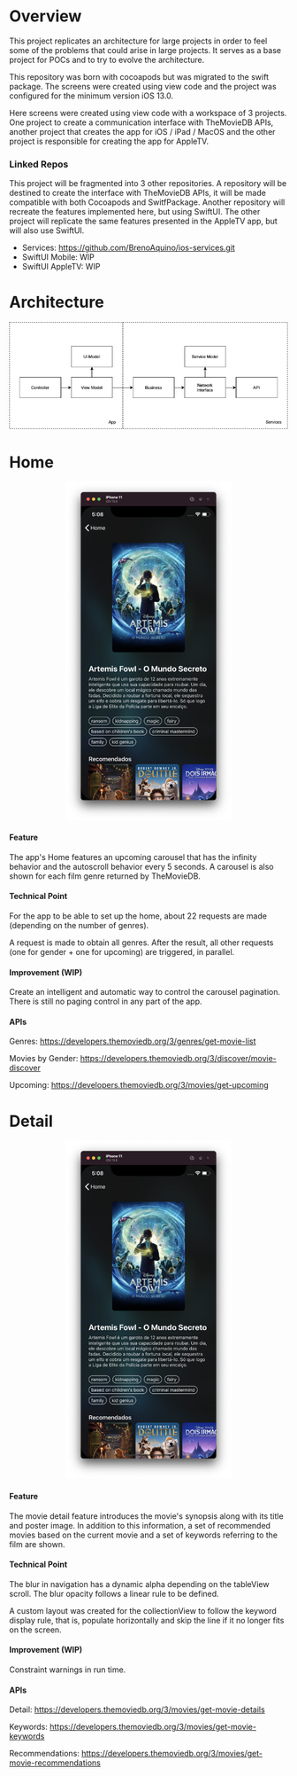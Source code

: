 # Overview

This project replicates an architecture for large projects in order to feel some of the problems that could arise in large projects. It serves as a base project for POCs and to try to evolve the architecture.

This repository was born with cocoapods but was migrated to the swift package. The screens were created using view code and the project was configured for the minimum version iOS 13.0.

Here screens were created using view code with a workspace of 3 projects. One project to create a communication interface with TheMovieDB APIs, another project that creates the app for iOS / iPad / MacOS and the other project is responsible for creating the app for AppleTV.

### Linked Repos

This project will be fragmented into 3 other repositories. A repository will be destined to create the interface with TheMovieDB APIs, it will be made compatible with both Cocoapods and SwitfPackage. Another repository will recreate the features implemented here, but using SwiftUI. The other project will replicate the same features presented in the AppleTV app, but will also use SwiftUI.

- Services: <https://github.com/BrenoAquino/ios-services.git>
- SwiftUI Mobile: WIP
- SwiftUI AppleTV: WIP

# Architecture

<img src="/images/architecture.png">

# Home

<p align="center">
  <img src="/images/detail.png" width="300">
</p>

#### Feature
The app's Home features an upcoming carousel that has the infinity behavior and the autoscroll behavior every 5 seconds. A carousel is also shown for each film genre returned by TheMovieDB.

#### Technical Point
For the app to be able to set up the home, about 22 requests are made (depending on the number of genres).

A request is made to obtain all genres. After the result, all other requests (one for gender + one for upcoming) are triggered, in parallel.

#### Improvement (WIP)
Create an intelligent and automatic way to control the carousel pagination. There is still no paging control in any part of the app.

#### APIs
Genres: <https://developers.themoviedb.org/3/genres/get-movie-list>

Movies by Gender: <https://developers.themoviedb.org/3/discover/movie-discover>

Upcoming: <https://developers.themoviedb.org/3/movies/get-upcoming>

# Detail

<p align="center">
  <img src="/images/detail.png" width="300">
</p>

#### Feature
The movie detail feature introduces the movie's synopsis along with its title and poster image. In addition to this information, a set of recommended movies based on the current movie and a set of keywords referring to the film are shown.

#### Technical Point
The blur in navigation has a dynamic alpha depending on the tableView scroll. The blur opacity follows a linear rule to be defined.

A custom layout was created for the collectionView to follow the keyword display rule, that is, populate horizontally and skip the line if it no longer fits on the screen.

#### Improvement (WIP)
Constraint warnings in run time.

#### APIs
Detail: <https://developers.themoviedb.org/3/movies/get-movie-details>

Keywords: <https://developers.themoviedb.org/3/movies/get-movie-keywords>

Recommendations: <https://developers.themoviedb.org/3/movies/get-movie-recommendations>
